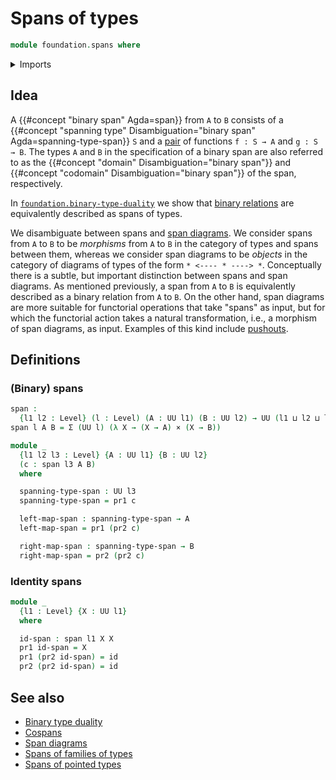 # Spans of types

```agda
module foundation.spans where
```

<details><summary>Imports</summary>

```agda
open import foundation.dependent-pair-types
open import foundation.universe-levels

open import foundation-core.cartesian-product-types
open import foundation-core.function-types
```

</details>

## Idea

A {{#concept "binary span" Agda=span}} from `A` to `B` consists of a
{{#concept "spanning type" Disambiguation="binary span" Agda=spanning-type-span}}
`S` and a [pair](foundation.dependent-pair-types.md) of functions `f : S → A`
and `g : S → B`. The types `A` and `B` in the specification of a binary span are
also referred to as the {{#concept "domain" Disambiguation="binary span"}} and
{{#concept "codomain" Disambiguation="binary span"}} of the span, respectively.

In [`foundation.binary-type-duality`](foundation.binary-type-duality.md) we show
that [binary relations](foundation.binary-relations.md) are equivalently
described as spans of types.

We disambiguate between spans and [span diagrams](foundation.span-diagrams.md).
We consider spans from `A` to `B` to be _morphisms_ from `A` to `B` in the
category of types and spans between them, whereas we consider span diagrams to
be _objects_ in the category of diagrams of types of the form
`* <---- * ----> *`. Conceptually there is a subtle, but important distinction
between spans and span diagrams. As mentioned previously, a span from `A` to `B`
is equivalently described as a binary relation from `A` to `B`. On the other
hand, span diagrams are more suitable for functorial operations that take
"spans" as input, but for which the functorial action takes a natural
transformation, i.e., a morphism of span diagrams, as input. Examples of this
kind include [pushouts](synthetic-homotopy-theory.pushouts.md).

## Definitions

### (Binary) spans

```agda
span :
  {l1 l2 : Level} (l : Level) (A : UU l1) (B : UU l2) → UU (l1 ⊔ l2 ⊔ lsuc l)
span l A B = Σ (UU l) (λ X → (X → A) × (X → B))

module _
  {l1 l2 l3 : Level} {A : UU l1} {B : UU l2}
  (c : span l3 A B)
  where

  spanning-type-span : UU l3
  spanning-type-span = pr1 c

  left-map-span : spanning-type-span → A
  left-map-span = pr1 (pr2 c)

  right-map-span : spanning-type-span → B
  right-map-span = pr2 (pr2 c)
```

### Identity spans

```agda
module _
  {l1 : Level} {X : UU l1}
  where

  id-span : span l1 X X
  pr1 id-span = X
  pr1 (pr2 id-span) = id
  pr2 (pr2 id-span) = id
```

## See also

- [Binary type duality](foundation.binary-type-duality.md)
- [Cospans](foundation.cospans.md)
- [Span diagrams](foundation.span-diagrams.md)
- [Spans of families of types](foundation.spans-families-of-types.md)
- [Spans of pointed types](structured-types.pointed-spans.md)
